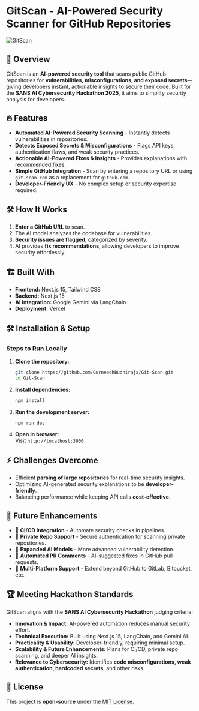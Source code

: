 # GitScan - AI-Powered Security Scanner for GitHub Repositories

![GitScan](https://github.com/user-attachments/assets/3a5c884c-dc0e-48d6-bdbe-b2bcfe9edeb6)

## 🚀 Overview
GitScan is an **AI-powered security tool** that scans public GitHub repositories for **vulnerabilities, misconfigurations, and exposed secrets**—giving developers instant, actionable insights to secure their code. Built for the **SANS AI Cybersecurity Hackathon 2025**, it aims to simplify security analysis for developers.

## 🔥 Features
- **Automated AI-Powered Security Scanning** - Instantly detects vulnerabilities in repositories.
- **Detects Exposed Secrets & Misconfigurations** - Flags API keys, authentication flaws, and weak security practices.
- **Actionable AI-Powered Fixes & Insights** - Provides explanations with recommended fixes.
- **Simple GitHub Integration** - Scan by entering a repository URL or using `git-scan.com` as a replacement for `github.com`.
- **Developer-Friendly UX** - No complex setup or security expertise required.

## 🛠️ How It Works
1. **Enter a GitHub URL** to scan.
2. The AI model analyzes the codebase for vulnerabilities.
3. **Security issues are flagged**, categorized by severity.
4. AI provides **fix recommendations**, allowing developers to improve security effortlessly.

## 🏗️ Built With
- **Frontend:** Next.js 15, Tailwind CSS
- **Backend:** Next.js 15
- **AI Integration:** Google Gemini via LangChain
- **Deployment:** Vercel

## 🛠️ Installation & Setup
### Steps to Run Locally
1. **Clone the repository:**  
   ```sh
   git clone https://github.com/GurneeshBudhiraja/Git-Scan.git
   cd Git-Scan
   ```
2. **Install dependencies:**  
   ```sh
   npm install
   ```
3. **Run the development server:**  
   ```sh
   npm run dev
   ```
4. **Open in browser:**  
   Visit `http://localhost:3000`

## ⚡ Challenges Overcome
- Efficient **parsing of large repositories** for real-time security insights.
- Optimizing AI-generated security explanations to be **developer-friendly**.
- Balancing performance while keeping API calls **cost-effective**.

## 🚀 Future Enhancements
- 🔹 **CI/CD Integration** - Automate security checks in pipelines.
- 🔹 **Private Repo Support** - Secure authentication for scanning private repositories.
- 🔹 **Expanded AI Models** - More advanced vulnerability detection.
- 🔹 **Automated PR Comments** - AI-suggested fixes in GitHub pull requests.
- 🔹 **Multi-Platform Support** - Extend beyond GitHub to GitLab, Bitbucket, etc.

## 🏆 Meeting Hackathon Standards
GitScan aligns with the **SANS AI Cybersecurity Hackathon** judging criteria:
- **Innovation & Impact:** AI-powered automation reduces manual security effort.
- **Technical Execution:** Built using Next.js 15, LangChain, and Gemini AI.
- **Practicality & Usability:** Developer-friendly, requiring minimal setup.
- **Scalability & Future Enhancements:** Plans for CI/CD, private repo scanning, and deeper AI insights.
- **Relevance to Cybersecurity:** Identifies **code misconfigurations, weak authentication, hardcoded secrets**, and other risks.

## 📜 License
This project is **open-source** under the [MIT License](LICENSE).

